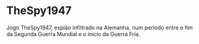 # TheSpy1947
Jogo TheSpy1947, espião infiltrado na Alemanha, num período entre o fim da Segunda Guerra Mundial e o inicio da Guerra Fria.
